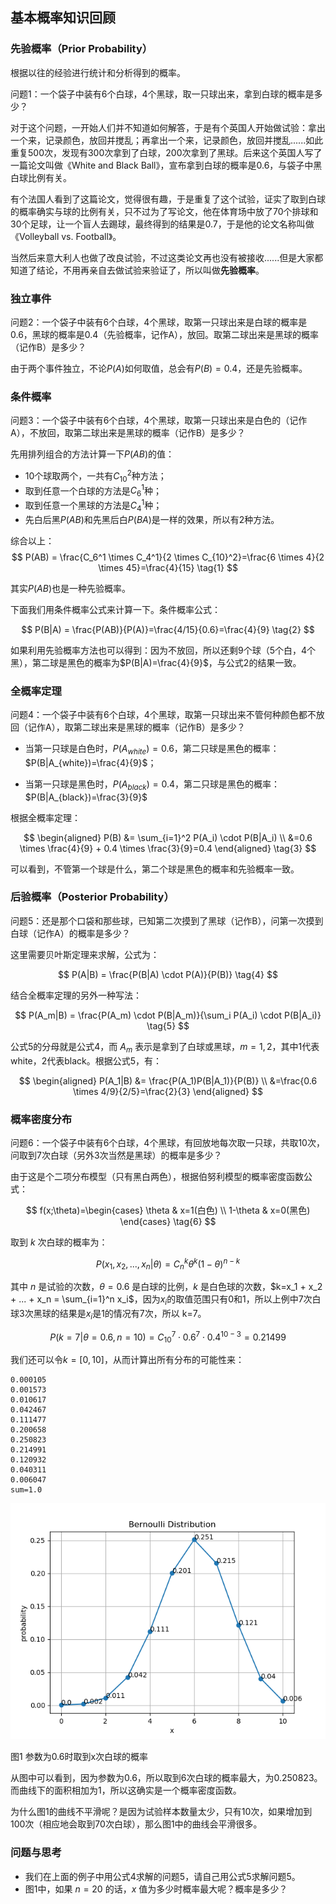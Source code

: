 <!--Copyright © Microsoft Corporation. All rights reserved.
  适用于[License](https://github.com/Microsoft/ai-edu/blob/master/LICENSE.md)版权许可-->


## 基本概率知识回顾

### 先验概率（Prior Probability）

根据以往的经验进行统计和分析得到的概率。

问题1：一个袋子中装有6个白球，4个黑球，取一只球出来，拿到白球的概率是多少？

对于这个问题，一开始人们并不知道如何解答，于是有个英国人开始做试验：拿出一个来，记录颜色，放回并搅乱；再拿出一个来，记录颜色，放回并搅乱......如此重复500次，发现有300次拿到了白球，200次拿到了黑球。后来这个英国人写了一篇论文叫做《White and Black Ball》，宣布拿到白球的概率是0.6，与袋子中黑白球比例有关。

有个法国人看到了这篇论文，觉得很有趣，于是重复了这个试验，证实了取到白球的概率确实与球的比例有关，只不过为了写论文，他在体育场中放了70个排球和30个足球，让一个盲人去踢球，最终得到的结果是0.7，于是他的论文名称叫做《Volleyball vs. Football》。

当然后来意大利人也做了改良试验，不过这类论文再也没有被接收......但是大家都知道了结论，不用再亲自去做试验来验证了，所以叫做**先验概率**。

### 独立事件

问题2：一个袋子中装有6个白球，4个黑球，取第一只球出来是白球的概率是0.6，黑球的概率是0.4（先验概率，记作A），放回。取第二球出来是黑球的概率（记作B）是多少？

由于两个事件独立，不论$P(A)$如何取值，总会有$P(B)=0.4$，还是先验概率。

### 条件概率

问题3：一个袋子中装有6个白球，4个黑球，取第一只球出来是白色的（记作A），不放回，取第二球出来是黑球的概率（记作B）是多少？

先用排列组合的方法计算一下$P(AB)$的值：
- 10个球取两个，一共有$C^2_{10}$种方法；
- 取到任意一个白球的方法是$C_6^1$种；
- 取到任意一个黑球的方法是$C_4^1$种；
- 先白后黑$P(AB)$和先黑后白$P(BA)$是一样的效果，所以有2种方法。

综合以上：
$$
P(AB) = \frac{C_6^1 \times C_4^1}{2 \times C_{10}^2}=\frac{6 \times 4}{2 \times 45}=\frac{4}{15} \tag{1}
$$

其实$P(AB)$也是一种先验概率。

下面我们用条件概率公式来计算一下。条件概率公式：

$$
P(B|A) = \frac{P(AB)}{P(A)}=\frac{4/15}{0.6}=\frac{4}{9} \tag{2}
$$

如果利用先验概率方法也可以得到：因为不放回，所以还剩9个球（5个白，4个黑），第二球是黑色的概率为$P(B|A)=\frac{4}{9}$，与公式2的结果一致。

### 全概率定理

问题4：一个袋子中装有6个白球，4个黑球，取第一只球出来不管何种颜色都不放回（记作A），取第二球出来是黑球的概率（记作B）是多少？

- 当第一只球是白色时，$P(A_{white})=0.6$，第二只球是黑色的概率：$P(B|A_{white})=\frac{4}{9}$；

- 当第一只球是黑色时，$P(A_{black})=0.4$，第二只球是黑色的概率：$P(B|A_{black})=\frac{3}{9}$

根据全概率定理：

$$
\begin{aligned}
P(B) &= \sum_{i=1}^2 P(A_i) \cdot P(B|A_i) \\ 
&=0.6 \times \frac{4}{9} + 0.4 \times \frac{3}{9}=0.4
\end{aligned} \tag{3}
$$

可以看到，不管第一个球是什么，第二个球是黑色的概率和先验概率一致。

### 后验概率（Posterior Probability）

问题5：还是那个口袋和那些球，已知第二次摸到了黑球（记作B），问第一次摸到白球（记作A）的概率是多少？

这里需要贝叶斯定理来求解，公式为：

$$
P(A|B) = \frac{P(B|A) \cdot P(A)}{P(B)} \tag{4}
$$

结合全概率定理的另外一种写法：

$$
P(A_m|B) = \frac{P(A_m) \cdot P(B|A_m)}{\sum_i P(A_i) \cdot P(B|A_i)} \tag{5}
$$

公式5的分母就是公式4，而 $A_m$ 表示是拿到了白球或黑球，$m=1,2$，其中1代表white，2代表black。根据公式5，有：

$$
\begin{aligned}
P(A_1|B) &= \frac{P(A_1)P(B|A_1)}{P(B)} \\
&=\frac{0.6 \times 4/9}{2/5}=\frac{2}{3}
\end{aligned}
$$

### 概率密度分布

问题6：一个袋子中装有6个白球，4个黑球，有回放地每次取一只球，共取10次，问取到7次白球（另外3次当然是黑球）的概率是多少？

由于这是个二项分布模型（只有黑白两色），根据伯努利模型的概率密度函数公式：

$$
f(x;\theta)=\begin{cases} \theta & x=1(白色) \\ 1-\theta & x=0(黑色)  \end{cases} \tag{6}
$$

取到 $k$ 次白球的概率为：

$$
P(x_1,x_2,...,x_n|\theta) = C_n^k \theta^k (1-\theta)^{n-k} \tag{7}
$$

其中 $n$ 是试验的次数，$\theta=0.6$ 是白球的比例，$k$ 是白色球的次数，$k=x_1 + x_2 + ... + x_n = \sum_{i=1}^n x_i$，因为$x_i$的取值范围只有0和1，所以上例中7次白球3次黑球的结果是$x_i$是1的情况有7次，所以 k=7。

$$
P(k=7|\theta=0.6,n=10) = C_{10}^7 \cdot 0.6^7 \cdot 0.4^{10-3}=0.21499
$$

我们还可以令$k=[0,10]$，从而计算出所有分布的可能性来：

```
0.000105
0.001573
0.010617
0.042467
0.111477
0.200658
0.250823
0.214991
0.120932
0.040311
0.006047
sum=1.0
```

<img src="Images/BernoulliDist.png"/>

图1 参数为0.6时取到x次白球的概率

从图中可以看到，因为参数为0.6，所以取到6次白球的概率最大，为0.250823。而曲线下的面积相加为1，所以这确实是一个概率密度函数。

为什么图1的曲线不平滑呢？是因为试验样本数量太少，只有10次，如果增加到100次（相应地会取到70次白球），那么图1中的曲线会平滑很多。

### 问题与思考

- 我们在上面的例子中用公式4求解的问题5，请自己用公式5求解问题5。
- 图1中，如果 $n=20$ 的话，$x$ 值为多少时概率最大呢？概率是多少？